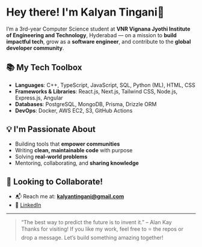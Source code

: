 # Hey there! I'm Kalyan Tingani👋 

I’m a 3rd-year Computer Science student at **VNR Vignana Jyothi Institute of Engineering and Technology**, Hyderabad — on a mission to **build impactful tech**, grow as a **software engineer**, and contribute to the **global developer community**. 

## 📚 My Tech Toolbox
- **Languages**: C++, TypeScript, JavaScript, SQL, Python (ML), HTML, CSS
- **Frameworks & Libraries**: React.js, Next.js, Tailwind CSS, Node.js, Express.js, Angular
- **Databases**: PostgreSQL, MongoDB, Prisma, Drizzle ORM
- **DevOps**: Docker, AWS EC2, S3, GitHub Actions

## 💡 I'm Passionate About
- Building tools that **empower communities**
- Writing **clean, maintainable code** with purpose
- Solving **real-world problems**
- Mentoring, collaborating, and **sharing knowledge**

## 🤝 Looking to Collaborate!
- 📬 Reach me at: **kalyantingani@gmail.com**
- 💼 [LinkedIn](https://www.linkedin.com/in/kalyantingani/)

---

> “The best way to predict the future is to invent it.” – Alan Kay  
Thanks for visiting! If you like my work, feel free to ⭐️ the repos or drop a message. Let’s build something amazing together!

